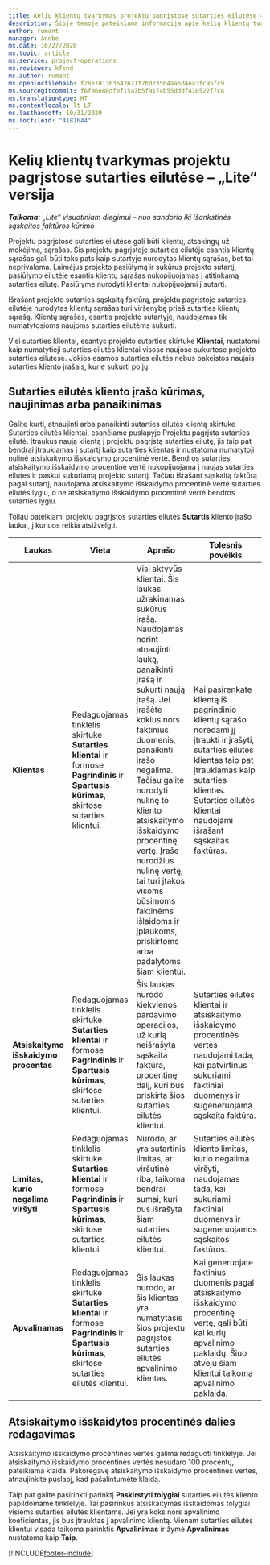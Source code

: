 ```yaml
---
title: Kelių klientų tvarkymas projektu pagrįstose sutarties eilutėse – „Lite“ versija
description: Šioje temoje pateikiama informacija apie kelių klientų tvarkymą projektu pagrįstose sutarties eilutėse.
author: rumant
manager: Annbe
ms.date: 10/27/2020
ms.topic: article
ms.service: project-operations
ms.reviewer: kfend
ms.author: rumant
ms.openlocfilehash: f28e7d1363647621f7bd23504aa6d4ea3fc95fc9
ms.sourcegitcommit: f6f86e80dfef15a7b5f9174b55dddf410522f7c8
ms.translationtype: HT
ms.contentlocale: lt-LT
ms.lasthandoff: 10/31/2020
ms.locfileid: "4181644"
---
```

# <a name="manage-multiple-customers-on-project-based-contract-lines---lite"></a>Kelių klientų tvarkymas projektu pagrįstose sutarties eilutėse – „Lite“ versija

_**Taikoma:** „Lite“ visuotiniam diegimui – nuo sandorio iki išankstinės sąskaitos faktūros kūrimo_

Projektu pagrįstose sutarties eilutėse gali būti klientų, atsakingų už mokėjimą, sąrašas. Šis projektu pagrįstoje sutarties eilutėje esantis klientų sąrašas gali būti toks pats kaip sutartyje nurodytas klientų sąrašas, bet tai neprivaloma. Laimėjus projekto pasiūlymą ir sukūrus projekto sutartį, pasiūlymo eilutėje esantis klientų sąrašas nukopijuojamas į atitinkamą sutarties eilutę. Pasiūlyme nurodyti klientai nukopijuojami į sutartį.

Išrašant projekto sutarties sąskaitą faktūrą, projektu pagrįstoje sutarties eilutėje nurodytas klientų sąrašas turi viršenybę prieš sutarties klientų sąrašą. Klientų sąrašas, esantis projekto sutartyje, naudojamas tik numatytosioms naujoms sutarties eilutėms sukurti.

Visi sutarties klientai, esantys projekto sutarties skirtuke **Klientai**, nustatomi kaip numatytieji sutarties eilutės klientai visose naujose sukurtose projekto sutarties eilutėse. Jokios esamos sutarties eilutės nebus pakeistos naujais sutarties kliento įrašais, kurie sukurti po jų.

## <a name="create-update-or-delete-a-contract-line-customer-record"></a>Sutarties eilutės kliento įrašo kūrimas, naujinimas arba panaikinimas

Galite kurti, atnaujinti arba panaikinti sutarties eilutės klientą skirtuke Sutarties eilutės klientai, esančiame puslapyje Projektu pagrįsta sutarties eilutė. Įtraukus naują klientą į projektu pagrįstą sutarties eilutę, jis taip pat bendrai įtraukiamas į sutartį kaip sutarties klientas ir nustatoma numatytoji nulinė atsiskaitymo išskaidymo procentinė vertė. Bendros sutarties atsiskaitymo išskaidymo procentinė vertė nukopijuojama į naujas sutarties eilutes ir paskui sukuriamą projekto sutartį. Tačiau išrašant sąskaitą faktūrą pagal sutartį, naudojama atsiskaitymo išskaidymo procentinė vertė sutarties eilutės lygiu, o ne atsiskaitymo išskaidymo procentinė vertė bendros sutarties lygiu.

Toliau pateikiami projektu pagrįstos sutarties eilutės **Sutartis** kliento įrašo laukai, į kuriuos reikia atsižvelgti.

| Laukas | Vieta | Aprašo | Tolesnis poveikis |
| --- | --- | --- | --- |
| **Klientas** | Redaguojamas tinklelis skirtuke **Sutarties klientai** ir formose **Pagrindinis** ir **Spartusis kūrimas**, skirtose sutarties klientui. | Visi aktyvūs klientai. Šis laukas užrakinamas sukūrus įrašą. Naudojamas norint atnaujinti lauką, panaikinti įrašą ir sukurti naują įrašą. Jei įrašėte kokius nors faktinius duomenis, panaikinti įrašo negalima. Tačiau galite nurodyti nulinę to kliento atsiskaitymo išskaidymo procentinę vertę. Įraše nurodžius nulinę vertę, tai turi įtakos visoms būsimoms faktinėms išlaidoms ir įplaukoms, priskirtoms arba padalytoms šiam klientui. | Kai pasirenkate klientą iš pagrindinio klientų sąrašo norėdami jį įtraukti ir įrašyti, sutarties eilutės klientas taip pat įtraukiamas kaip sutarties klientas. Sutarties eilutės klientai naudojami išrašant sąskaitas faktūras. |
| **Atsiskaitymo išskaidymo procentas** | Redaguojamas tinklelis skirtuke **Sutarties klientai** ir formose **Pagrindinis** ir **Spartusis kūrimas**, skirtose sutarties klientui. | Šis laukas nurodo kiekvienos pardavimo operacijos, už kurią neišrašyta sąskaita faktūra, procentinę dalį, kuri bus priskirta šios sutarties eilutės klientui. | Sutarties eilutės klientai ir atsiskaitymo išskaidymo procentinės vertės naudojami tada, kai patvirtinus sukuriami faktiniai duomenys ir sugeneruojama sąskaita faktūra. |
| **Limitas, kurio negalima viršyti** | Redaguojamas tinklelis skirtuke **Sutarties klientai** ir formose **Pagrindinis** ir **Spartusis kūrimas**, skirtose sutarties klientui. | Nurodo, ar yra sutartinis limitas, ar viršutinė riba, taikoma bendrai sumai, kuri bus išrašyta šiam sutarties eilutės klientui. | Sutarties eilutės kliento limitas, kurio negalima viršyti, naudojamas tada, kai sukuriami faktiniai duomenys ir sugeneruojamos sąskaitos faktūros. |
| **Apvalinamas** | Redaguojamas tinklelis skirtuke **Sutarties klientai** ir formose **Pagrindinis** ir **Spartusis kūrimas**, skirtose sutarties eilutės klientui. | Šis laukas nurodo, ar šis klientas yra numatytasis šios projektu pagrįstos sutarties eilutės apvalinimo klientas. | Kai generuojate faktinius duomenis pagal atsiskaitymo išskaidymo procentinę vertę, gali būti kai kurių apvalinimo paklaidų. Šiuo atveju šiam klientui taikoma apvalinimo paklaida. |

## <a name="edit-billing-split-percentages"></a>Atsiskaitymo išskaidytos procentinės dalies redagavimas

Atsiskaitymo išskaidymo procentines vertes galima redaguoti tinklelyje. Jei atsiskaitymo išskaidymo procentinės vertės nesudaro 100 procentų, pateikiama klaida. Pakoregavę atsiskaitymo išskaidymo procentines vertes, atnaujinkite puslapį, kad pašalintumėte klaidą.

Taip pat galite pasirinkti parinktį **Paskirstyti tolygiai** sutarties eilutės kliento papildomame tinklelyje. Tai pasirinkus atsiskaitymas išskaidomas tolygiai visiems sutarties eilutės klientams. Jei yra koks nors apvalinimo koeficientas, jis bus įtrauktas į apvalinimo klientą. Vienam sutarties eilutės klientui visada taikoma parinktis **Apvalinimas** ir žymė **Apvalinimas** nustatoma kaip **Taip**.


[!INCLUDE[footer-include](../../includes/footer-banner.md)]